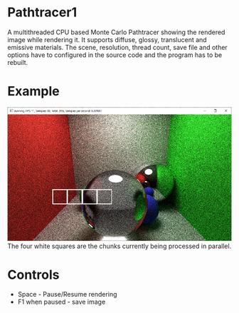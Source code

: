 # Pathtracer1

A multithreaded CPU based Monte Carlo Pathtracer showing the rendered image while rendering it.
It supports diffuse, glossy, translucent and emissive materials.
The scene, resolution, thread count, save file and other options have to configured in the source code and the program has to be rebuilt.

# Example
![example 1](images/example1.png)
The four white squares are the chunks currently being processed in parallel.

# Controls
- Space - Pause/Resume rendering
- F1 when paused - save image